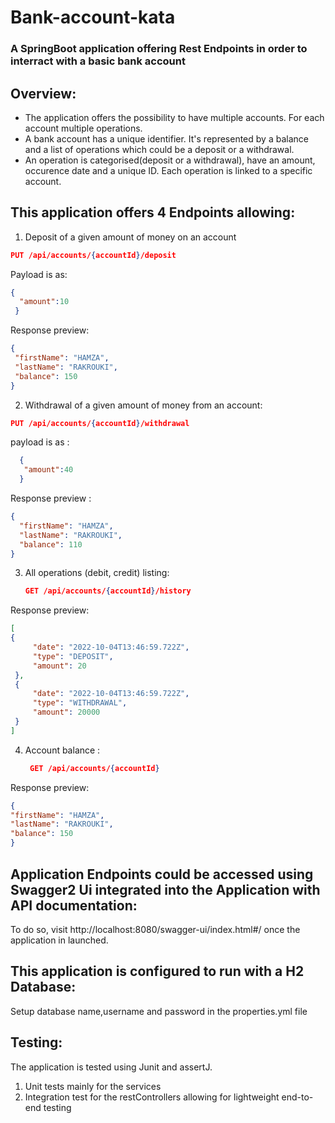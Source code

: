 # Bank-account-kata

### A SpringBoot application offering Rest Endpoints in order to interract with a basic bank account

## Overview:

- The application offers the possibility to have multiple accounts. For each account multiple operations.
- A bank account has a unique identifier. It's represented by a balance and a list of operations which could be a deposit or a withdrawal.
- An operation is categorised(deposit or a withdrawal), have an amount, occurence date and a unique ID. Each operation is linked to a specific account.


## This application offers 4 Endpoints allowing:
1. Deposit of a given amount of money on an account
 ```json
 PUT /api/accounts/{accountId}/deposit
 ```
Payload is as:

 ```json
 {
   "amount":10
  }
 ```
Response preview:
  ```json
  {
   "firstName": "HAMZA",
   "lastName": "RAKROUKI",
   "balance": 150
}
   ```

2. Withdrawal of a given amount of money from an account:

 ```json 
 PUT /api/accounts/{accountId}/withdrawal
 ```
payload is as :

 ```json
   {
    "amount":40
   }
   ```
Response preview :

 ```json
{
   "firstName": "HAMZA",
   "lastName": "RAKROUKI",
   "balance": 110
}
  ```

3. All operations (debit, credit) listing:

   ```json  
   GET /api/accounts/{accountId}/history
   ```

Response preview:

   ```json
   [
   {
        "date": "2022-10-04T13:46:59.722Z",
        "type": "DEPOSIT",
        "amount": 20
    },
    {
        "date": "2022-10-04T13:46:59.722Z",
        "type": "WITHDRAWAL",
        "amount": 20000
    }
   ]
   ```
4. Account balance :

   ```json 
    GET /api/accounts/{accountId} 
   ```  
Response preview:
```json
{
"firstName": "HAMZA",
"lastName": "RAKROUKI",
"balance": 150
}
``` 

## Application Endpoints could be accessed using Swagger2 Ui integrated into the Application with API documentation:
To do so, visit http://localhost:8080/swagger-ui/index.html#/ once the application in launched.

## This application is configured to run with a H2 Database:
Setup database name,username and password in the properties.yml file

## Testing:
The application is tested using Junit and assertJ.
1. Unit tests mainly for the services
2. Integration test for the restControllers allowing for lightweight end-to-end testing